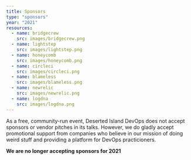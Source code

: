 ```yaml
---
title: Sponsors
type: "sponsors"
year: "2021"
resources:
  - name: bridgecrew
    src: images/bridgecrew.png
  - name: lightstep
    src: images/lightstep.png
  - name: honeycomb
    src: images/honeycomb.png
  - name: circleci
    src: images/circleci.png
  - name: blameless
    src: images/blameless.png
  - name: newrelic
    src: images/newrelic.png
  - name: logdna
    src: images/logdna.png
---
```


As a free, community-run event, Deserted Island DevOps does not accept sponsors or vendor pitches in its talks. However, we do gladly accept promotional support from companies who believe in our mission of doing weird stuff and providing a platform for DevOps practicioners.

**We are no longer accepting sponsors for 2021**